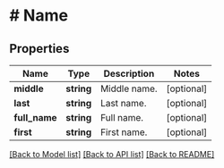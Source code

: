 # # Name

## Properties

Name | Type | Description | Notes
------------ | ------------- | ------------- | -------------
**middle** | **string** | Middle name. | [optional]
**last** | **string** | Last name. | [optional]
**full_name** | **string** | Full name. | [optional]
**first** | **string** | First name. | [optional]

[[Back to Model list]](../../README.md#models) [[Back to API list]](../../README.md#endpoints) [[Back to README]](../../README.md)
